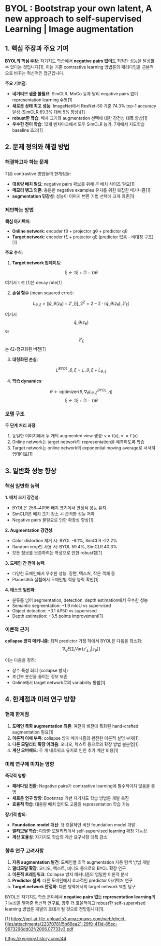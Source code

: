 # BYOL : Bootstrap your own latent, A new approach to self-supervised Learning | Image augmentation

## 1. 핵심 주장과 주요 기여

**BYOL의 핵심 주장**: 자기지도 학습에서 **negative pairs 없이도** 최첨단 성능을 달성할 수 있다는 것입니다[1]. 이는 기존 contrastive learning 방법론의 패러다임을 근본적으로 바꾸는 혁신적인 접근입니다.

**주요 기여점**:
- **네거티브 샘플 불필요**: SimCLR, MoCo 등과 달리 negative pairs 없이 representation learning 수행[1]
- **새로운 상태 최고 성능**: ImageNet에서 ResNet-50 기준 74.3% top-1 accuracy 달성 (SimCLR 69.3% 대비 5% 향상)[1]
- **robust한 학습**: 배치 크기와 augmentation 선택에 대한 강건성 대폭 향상[1]
- **우수한 전이 학습**: 12개 벤치마크에서 모두 SimCLR 능가, 7개에서 지도학습 baseline 초과[1]

## 2. 문제 정의와 해결 방법

### 해결하고자 하는 문제
기존 contrastive 방법들의 한계점들:
- **대용량 배치 필요**: negative pairs 확보를 위해 큰 배치 사이즈 필요[1]
- **메모리 뱅크 의존**: 충분한 negative examples 유지를 위한 복잡한 메커니즘[1]
- **augmentation 민감성**: 성능이 이미지 변환 기법 선택에 크게 의존[1]

### 제안하는 방법

**핵심 아키텍처**: 
- **Online network**: encoder fθ + projector gθ + predictor qθ
- **Target network**: encoder fξ + projector gξ (predictor 없음 - 비대칭 구조)[1]

**주요 수식**:

1. **Target network 업데이트**:

$$ \xi \leftarrow \tau\xi + (1-\tau)\theta $$
   
   여기서 τ ∈ [1]은 decay rate[1]

2. **손실 함수** (mean squared error):

$$ L_{\theta,\xi} = \|\bar{q}\_\theta(z_\theta) - \bar{z}'\_\xi\|\_2^2 = 2 - 2 \cdot \langle \bar{q}\_\theta(z_\theta), \bar{z}'_\xi \rangle $$
   
   여기서 $$\bar{q}\_\theta(z_\theta)$$와 $$\bar{z}'_\xi$$는 ℓ2-정규화된 버전[1]

3. **대칭화된 손실**:

$$ L^{BYOL}\_{\theta,\xi} = L\_{\theta,\xi} + \tilde{L}_{\theta,\xi} $$

4. **학습 dynamics**:

$$ \theta \leftarrow \text{optimizer}(\theta, \nabla_\theta L^{BYOL}_{\theta,\xi}, \eta) $$
  $$ \xi \leftarrow \tau\xi + (1-\tau)\theta $$

### 모델 구조
**두 단계 처리 과정**:
1. 동일한 이미지에서 두 개의 augmented view 생성: v = t(x), v' = t'(x)
2. Online network는 target network의 representation을 예측하도록 학습
3. Target network는 online network의 exponential moving average로 서서히 업데이트[1]

## 3. 일반화 성능 향상

### 핵심 일반화 능력

**1. 배치 크기 강건성**:
- BYOL은 256~4096 배치 크기에서 안정적 성능 유지
- SimCLR은 배치 크기 감소 시 급격한 성능 저하
- Negative pairs 불필요로 인한 확장성 향상[1]

**2. Augmentation 강건성**:
- Color distortion 제거 시: BYOL -9.1%, SimCLR -22.2%
- Random crop만 사용 시: BYOL 59.4%, SimCLR 40.3%
- 모든 정보를 보존하려는 특성으로 인한 robust함[1]

**3. 도메인 간 전이 능력**:
- 다양한 도메인에서 우수한 성능: 장면, 텍스처, 작은 객체 등
- Places365 실험에서 도메인별 적응 능력 확인[1]

**4. 태스크 일반화**:
- 분류를 넘어 segmentation, detection, depth estimation에서 우수한 성능
- Semantic segmentation: +1.9 mIoU vs supervised
- Object detection: +3.1 AP50 vs supervised
- Depth estimation: +3.5 points improvement[1]

### 이론적 근거

**collapse 방지 메커니즘**: 
최적 predictor 가정 하에서 BYOL은 다음을 최소화:
$$ \nabla_\theta E\left[\sum_i \text{Var}(z'_{\xi,i}|z_\theta)\right] $$

이는 다음을 장려:
- 상수 특성 회피 (collapse 방지)
- 조건부 분산을 줄이는 정보 보존
- Online에서 target network로의 variability 통합[1]

## 4. 한계점과 미래 연구 방향

### 현재 한계점
1. **도메인 특화 augmentation 의존**: 여전히 비전에 특화된 hand-crafted augmentation 필요[1]
2. **이론적 이해 부족**: collapse 방지 메커니즘의 완전한 이론적 설명 부재[1]
3. **다른 모달리티 확장 어려움**: 오디오, 텍스트 등으로의 확장 방법 불분명[1]
4. **계산 오버헤드**: 두 개 네트워크 유지로 인한 추가 계산 비용[1]

### 미래 연구에 미치는 영향

**즉각적 영향**:
- **패러다임 전환**: Negative pairs가 contrastive learning에 필수적이지 않음을 증명
- **새로운 연구 방향**: Bootstrap 기반 자기지도 학습 방법론 개발 촉진
- **효율적 학습**: 대용량 배치 없이도 고품질 representation 학습 가능

**장기적 함의**:
- **Foundation model 개선**: 더 효율적인 비전 foundation model 개발
- **멀티모달 학습**: 다양한 모달리티에서 self-supervised learning 확장 가능성
- **계산 효율성**: 자기지도 학습의 계산 요구사항 대폭 감소

### 향후 연구 고려사항

1. **자동 augmentation 발견**: 도메인별 최적 augmentation 자동 탐색 방법 개발
2. **멀티모달 확장**: 오디오, 텍스트, 비디오 등으로의 BYOL 확장 연구
3. **이론적 프레임워크**: Collapse 방지 메커니즘의 엄밀한 이론적 분석
4. **Predictor 설계**: 다른 도메인에서 효과적인 predictor 아키텍처 연구
5. **Target network 안정화**: 다른 영역에서의 target network 역할 탐구

BYOL은 자기지도 학습 분야에서 **negative pairs 없는 representation learning**의 가능성을 열어준 혁신적 연구로, 향후 더 효율적이고 robust한 self-supervised learning 방법론 개발의 토대가 될 것으로 전망됩니다[1].

[1] https://ppl-ai-file-upload.s3.amazonaws.com/web/direct-files/attachments/22370781/5b69ea21-29f9-411d-85ec-9973296dd02f/2006.07733v3.pdf

https://kyujinpy.tistory.com/44
